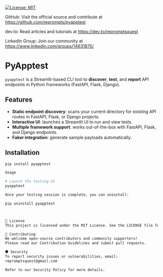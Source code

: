 <!-- README.md for PyApptest -->

[![License: MIT](https://img.shields.io/badge/License-MIT-blue.svg)](LICENSE)  

GitHub: Visit the official source and contribute at https://github.com/reprompts/pyapptest

dev.to: Read articles and tutorials at https://dev.to/repromptsquest

LinkedIn Group: Join our community at https://www.linkedin.com/groups/14631875/


# PyApptest

`pyapptest` is a Streamlit-based CLI tool to **discover**, **test**, and **report** API endpoints in Python frameworks (FastAPI, Flask, Django).

## Features

- **Static endpoint discovery**: scans your current directory for existing API routes in FastAPI, Flask, or Django projects.
- **Interactive UI**: launches a Streamlit UI to run and view tests.
- **Multiple framework support**: works out-of-the-box with FastAPI, Flask, and Django endpoints.
- **Faker integration**: generate sample payloads automatically.

## Installation

```bash
pip install pyapptest

Usage

# Launch the testing UI
pyapptest

Once your testing session is complete, you can uninstall:

pip uninstall pyapptest



🧾 License
This project is licensed under the MIT License. See the LICENSE file for details.

🤝 Contributing
We welcome open-source contributors and community supporters!
Please read our Contribution Guidelines and submit pull requests.

🛡️ Security
To report security issues or vulnerabilities, email:
repromptsquest@gmail.com

Refer to our Security Policy for more details.



